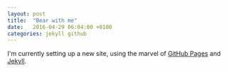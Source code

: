 ```yaml
---
layout: post
title:  "Bear with me"
date:   2016-04-29 06:04:00 +0100
categories: jekyll github
---
```

I'm currently setting up a new site, using the marvel of [GitHub Pages][github-pages] and [Jekyll][jekyll].

[github-pages]:	https://pages.github.com/
[jekyll]:	http://jekyllrb.com/
